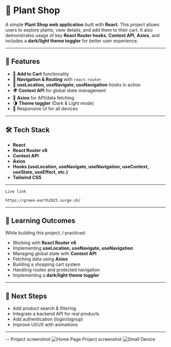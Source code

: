 
# 🌱 Plant Shop

A simple **Plant Shop web application** built with **React**.
This project allows users to explore plants, view details, and add them to their cart. It also demonstrates usage of key **React Router hooks**, **Context API**, **Axios**, and includes a **dark/light theme toggler** for better user experience.

---

## 🚀 Features

* 🛒 **Add to Cart** functionality
* 📍 **Navigation & Routing** with `react-router`
* 🔄 **useLocation, useNavigate, useNavigation** hooks in action
* 🌍 **Context API** for global state management
* 📡 **Axios** for API/data fetching
* 🌗 **Theme toggler** (Dark & Light mode)
* 📱 Responsive UI for all devices

---

## 🛠️ Tech Stack

* **React**
* **React Router v6**
* **Context API**
* **Axios**
* **Hooks (useLocation, useNavigate, useNavigation, useContext, useState, useEffect, etc.)**
* **Tailwind CSS** 

---


   ```Live link```
   ```
   https://green-earth2025.surge.sh/
   ```

---

## 🎯 Learning Outcomes

While building this project, I practiced:

* Working with **React Router v6**
* Implementing **useLocation, useNavigate, useNavigation**
* Managing global state with **Context API**
* Fetching data using **Axios**
* Building a shopping cart system
* Handling routes and protected navigation
* Implementing a **dark/light theme toggler**

---

## 📌 Next Steps

* Add product search & filtering
* Integrate a backend API for real products
* Add authentication (login/signup)
* Improve UI/UX with animations

---

--
Project screenshot ![Home Page](./src/assets/image.png)
Project screenshot ![Small Device](./src/assets/screenshot.png)
